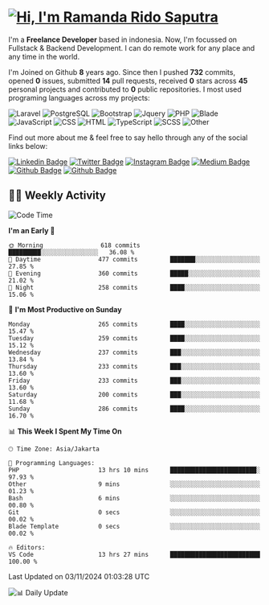 # [![Hi, I'm Ramanda Rido Saputra](https://readme-typing-svg.herokuapp.com?size=24&vCenter=true&lines=%F0%9F%91%8B+Hi%2C+I'm+Ramanda+Rido+Saputra+;%F0%9F%92%BB+Fullstack+Web+Developer+)](https://git.io/typing-svg)

I'm a **Freelance Developer** based in indonesia. Now, I'm focussed on Fullstack & Backend Development. I can do remote work for any place and any time in the world.

I'm Joined on Github **8** years ago. Since then I pushed **732** commits, opened **0** issues, submitted **14** pull requests, received **0** stars across **45** personal projects and contributed to **0** public repositories.
I most used programing languages across my projects:

![Laravel](https://img.shields.io/badge/Laravel-FF2D20?flat&logo=laravel&logoColor=white)
![PostgreSQL](https://img.shields.io/badge/PostgreSQL-316192?flat&logo=postgresql&logoColor=white)
![Bootstrap](https://img.shields.io/badge/Bootstrap-563D7C?flat&logo=bootstrap&logoColor=white)
![Jquery](https://img.shields.io/badge/jQuery-0769AD?flat&logo=jquery&logoColor=white)
![PHP](https://img.shields.io/badge/-PHP-%234F5D95?style=flat&logo=PHP&logoColor=white)
![Blade](https://img.shields.io/badge/-Blade-%23f7523f?style=flat&logo=Blade&logoColor=white)
![JavaScript](https://img.shields.io/badge/-JavaScript-%23f1e05a?style=flat&logo=JavaScript&logoColor=white)
![CSS](https://img.shields.io/badge/-CSS-%23563d7c?style=flat&logo=CSS&logoColor=white)
![HTML](https://img.shields.io/badge/-HTML-%23e34c26?style=flat&logo=HTML&logoColor=white)
![TypeScript](https://img.shields.io/badge/-TypeScript-%233178c6?style=flat&logo=TypeScript&logoColor=white)
![SCSS](https://img.shields.io/badge/-SCSS-%23c6538c?style=flat&logo=SCSS&logoColor=white)
![Other](https://img.shields.io/badge/-Other-%23ededed?style=flat&logo=Other&logoColor=white)

Find out more about me & feel free to say hello through any of the social links below:

[![Linkedin Badge](https://img.shields.io/badge/-ramandaaridogh-blue?style=flat&logo=Linkedin&logoColor=white&link=https://www.linkedin.com/in/ramanda-rido-saputra/)](https://www.linkedin.com/in/ramanda-rido-saputra/)
[![Twitter Badge](https://img.shields.io/badge/-ramandaaridogh-%231DA1F2.svg?style=flat&logo=twitter&logoColor=white&link=https://www.twitter.com/ramandaaridogh)](https://www.twitter.com/ramandaaridogh/)
[![Instagram Badge](https://img.shields.io/badge/-ramandaaridogh-purple?style=flat&logo=instagram&logoColor=white&link=https://instagram.com/ramandaaridogh_/)](https://instagram.com/ramandaaridogh_)
[![Medium Badge](https://img.shields.io/badge/-@ramandaaridogh-%2312100E.svg?style=flat&logo=Medium&logoColor=white&link=https://medium.com/@ramandaaridogh/)](https://medium.com/@ramandaaridogh)
[![Github Badge](https://img.shields.io/badge/-@ramandaaridogh-100000.svg?style=flat&logo=github&logoColor=white&link=https://github.com/ramandaaridogh)](https://github.com/ramandaaridogh)
[![Github Badge](https://img.shields.io/badge/-@mxcode-100000.svg?style=flat&logo=github&logoColor=white&link=https://github.com/ramanda-mxcode)](https://github.com/ramanda-mxcode)

## 👨‍💻 Weekly Activity
<!--START_SECTION:waka-->
![Code Time](http://img.shields.io/badge/Code%20Time-902%20hrs%2019%20mins-blue)

**I'm an Early 🐤** 

```text
🌞 Morning                618 commits         █████████░░░░░░░░░░░░░░░░   36.08 % 
🌆 Daytime                477 commits         ███████░░░░░░░░░░░░░░░░░░   27.85 % 
🌃 Evening                360 commits         █████░░░░░░░░░░░░░░░░░░░░   21.02 % 
🌙 Night                  258 commits         ████░░░░░░░░░░░░░░░░░░░░░   15.06 % 
```
📅 **I'm Most Productive on Sunday** 

```text
Monday                   265 commits         ████░░░░░░░░░░░░░░░░░░░░░   15.47 % 
Tuesday                  259 commits         ████░░░░░░░░░░░░░░░░░░░░░   15.12 % 
Wednesday                237 commits         ███░░░░░░░░░░░░░░░░░░░░░░   13.84 % 
Thursday                 233 commits         ███░░░░░░░░░░░░░░░░░░░░░░   13.60 % 
Friday                   233 commits         ███░░░░░░░░░░░░░░░░░░░░░░   13.60 % 
Saturday                 200 commits         ███░░░░░░░░░░░░░░░░░░░░░░   11.68 % 
Sunday                   286 commits         ████░░░░░░░░░░░░░░░░░░░░░   16.70 % 
```


📊 **This Week I Spent My Time On** 

```text
🕑︎ Time Zone: Asia/Jakarta

💬 Programming Languages: 
PHP                      13 hrs 10 mins      ████████████████████████░   97.93 % 
Other                    9 mins              ░░░░░░░░░░░░░░░░░░░░░░░░░   01.23 % 
Bash                     6 mins              ░░░░░░░░░░░░░░░░░░░░░░░░░   00.80 % 
Git                      0 secs              ░░░░░░░░░░░░░░░░░░░░░░░░░   00.02 % 
Blade Template           0 secs              ░░░░░░░░░░░░░░░░░░░░░░░░░   00.02 % 

🔥 Editors: 
VS Code                  13 hrs 27 mins      █████████████████████████   100.00 % 
```


 Last Updated on 03/11/2024 01:03:28 UTC
<!--END_SECTION:waka-->

![📊 Daily Update](https://github.com/ramandaaridogh/ramandaaridogh/actions/workflows/update-activity.yml/badge.svg)
